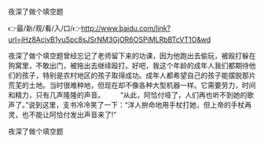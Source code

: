 夜深了做个填空题

👉最/新/观/看/入/口/👉http://www.baidu.com/link?url=jHz8AcivB1yuSpc8sJSrNM3GjOR6OSPiMLRbBTcVT1O&wd

夜深了做个填空题曾经忘记了老师留下来的功课，因为他跑出去偷玩，被殴打躲在狗窝里，不敢出门，被拖出去继续殴打。好吧，我这个年龄的成年人我们都期待他们的孩子，特别是农村地区的孩子取得成功。成年人都希望自己的孩子能摆脱那片荒芜的土地。当时很难种地，但现在却不像各种大型机器一样。它需要劳力，时间和精力，只有几声隆隆的声音。
　　“从此，阿恰付哑了，人们再也听不到她的歌声了。”说到这里，支书冷冷笑了一下：“洋人拚命地用手杖打她，但上帝的手杖再灵，也不能让阿恰付发出声音来了!”


夜深了做个填空题
